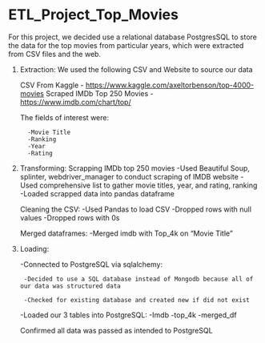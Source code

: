 # ETL_Project_Top_Movies

For this project, we decided use a relational database PostgresSQL to store the data for the top movies from particular years, which were extracted from CSV files and the web. 

1.	Extraction:
      We used the following CSV and Website to source our data
      
	 CSV From Kaggle - https://www.kaggle.com/axeltorbenson/top-4000-movies
         Scraped IMDb Top 250 Movies - https://www.imdb.com/chart/top/
	 
      The fields of interest were:
      
          -Movie Title
          -Ranking
          -Year
          -Rating
	  
2.	Transforming:
      Scrapping IMDb top 250 movies
          -Used Beautiful Soup, splinter, webdriver_manager to conduct scraping of IMDB website
          -Used comprehensive list to gather movie titles, year, and rating, ranking
          -Loaded scrapped data into pandas dataframe
	  
      Cleaning the CSV:
          -Used Pandas to load CSV
          -Dropped rows with null values
          -Dropped rows with 0s
	  
      Merged dataframes:
          -Merged imdb with Top_4k on “Movie Title”
3.	Loading:
      
      -Connected to PostgreSQL via sqlalchemy:
      
         -Decided to use a SQL database instead of Mongodb because all of our data was structured data
	 
         -Checked for existing database and created new if did not exist
	 -Loaded our 3 tables into PostgreSQL:
               -Imdb
               -top_4k
               -merged_df
	       
      Confirmed all data was passed as intended to PostgreSQL
